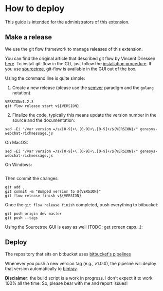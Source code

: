 # How to deploy

This guide is intended for the administrators of this extension.

## Make a release

We use the git flow framework to manage releases of this extension.

You can find the original article that described git flow by Vincent Driessen [here](https://nvie.com/posts/a-successful-git-branching-model). To install git-flow in the CLI, just follow the [installation procedure](https://github.com/nvie/gitflow/wiki/Installation). If you use [sourcetree](https://www.sourcetreeapp.com), git-flow is available in the GUI out of the box.  

Using the command line is quite simple:

1. Create a new release (please use the [semver](https://semver.org) paradigm and the `golang` notation):  
```
VERSION=1.2.3
git flow release start v${VERSION}
```

2. Finalize the code, typically this means update the version number in the source and the documentation:  
```
sed -Ei "/var version =/s/[0-9]+\.[0-9]+\.[0-9]+/${VERSION}/" genesys-webchat-richmessage.js
```  
  On MacOS:  
```
sed -Ei "/var version =/s/[0-9]+\.[0-9]+\.[0-9]+/${VERSION}/" genesys-webchat-richmessage.js
```  
  On Windows:  
```
```

Then commit the changes:
```
git add .
git commit -m "Bumped version to ${VERSION}"
git flow release finish v${VERSION}
```

Once the `git flow release finish` completed, push everything to bitbucket:  
```
git push origin dev master
git push --tags
```

Using the Sourcetree GUI is easy as well (TODO: get screen caps...):

## Deploy

The repository that sits on bitbucket uses [bitbucket's pipelines](https://bitbucket.org/product/features/pipelines)

Whenever you push a new version tag (e.g., v1.0.0), the pipeline will deploy that version automatically to [bintray](https://bintray.com).

**Disclaimer:** the build script is a work in progress. I don't expect it to work 100% all the time. So, please bear with me and report issues!